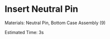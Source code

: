Insert Neutral Pin
==================

Materials: Neutral Pin, Bottom Case Assembly (9)

Estimated Time: 3s
